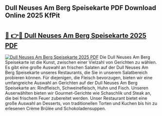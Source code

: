 ## Dull Neuses Am Berg Speisekarte PDF Download Online 2025 KfPit

# <h2><a href="http://gcao69.nevu.top/?p=Dull+Neuses+Am+Berg+Speisekarte">🔗 👉🔴 Dull Neuses Am Berg Speisekarte 2025 PDF</a></h2>

[![Dull Neuses Am Berg Speisekarte 2025 PDF](https://i.imgur.com/dBaPXMq.png)](http://gcao69.nevu.top/?p=Dull+Neuses+Am+Berg+Speisekarte)
Die Dull Neuses Am Berg Speisekarte ist die Kunst, zwischen einer Vielzahl von Gerichten zu wählen. Es gibt eine große Auswahl an frischen Salaten auf der Dull Neuses Am Berg Speisekarte unseres Restaurants, die Sie in unserem Salatbereich probieren können. Für diejenigen, die Fleisch bevorzugen, bieten wir eine umfangreiche Auswahl an Gerichten auf der Dull Neuses Am Berg Speisekarte an: Rindfleisch, Schweinefleisch, Huhn und Fisch. Unseren Auserwählten bieten wir Gourmet-Gerichte wie Schaschlik und Steak an, die bei frischem Feuer zubereitet werden. Unser Restaurant bietet eine große Auswahl an Desserts, von traditionellen Torten und Kuchen bis hin zu erlesenen Crème Brûlée und Schokoladensuppen.
